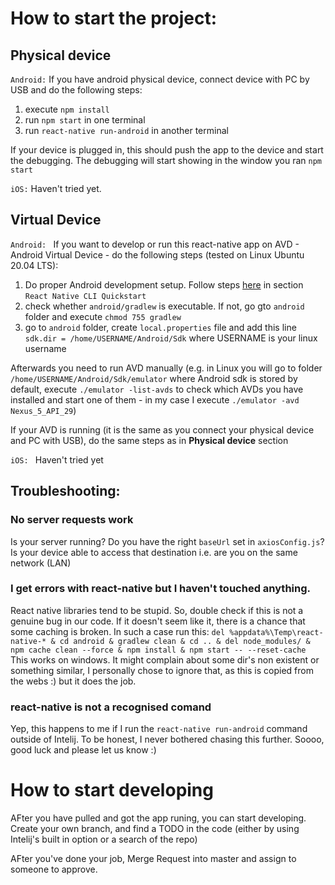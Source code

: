 # How to start the project:

## Physical device 


`Android:` If you have android physical device, connect device with PC by USB and do the following steps:

1) execute `npm install`
1) run `npm start` in one terminal
1) run `react-native run-android` in another terminal

If your device is plugged in, this should push the app to the device and start the debugging.
The debugging will start showing in the window you ran `npm start` 

`iOS:` Haven't tried yet.

## Virtual Device
`Android: ` 
If you want to develop or run this react-native app on AVD - Android Virtual Device - do the following steps (tested on Linux Ubuntu 20.04 LTS):
1) Do proper Android development setup. Follow steps [here](https://reactnative.dev/docs/environment-setup) in section  `React Native CLI Quickstart`
1) check whether `android/gradlew` is executable. If not, go gto `android` folder and execute `chmod 755 gradlew`
1) go to `android` folder, create `local.properties` file and add this line `sdk.dir = /home/USERNAME/Android/Sdk` where USERNAME is your linux username

Afterwards you need to run AVD manually (e.g. in Linux you will go to folder `/home/USERNAME/Android/Sdk/emulator` where Android sdk is
stored by default, execute `./emulator -list-avds` to check which AVDs you have installed and start one of them - in my case I execute 
`./emulator -avd Nexus_5_API_29`)

If your AVD is running (it is the same as you connect your physical device and PC with USB), do the same steps as in **Physical device** section

`iOS: ` Haven't tried yet

## Troubleshooting:

### No server requests work 
Is your server running? Do you have the right `baseUrl` set in `axiosConfig.js`? Is your device able to access 
that destination i.e. are you on the same network (LAN)

### I get errors with react-native <lib> but I haven't touched anything. 

React native libraries tend to be stupid. So, double check if this is not a genuine bug in our code.
If it doesn't seem like it, there is a chance that some caching is broken. In such a case run this:
` del %appdata%\Temp\react-native-* & cd android & gradlew clean & cd .. & del node_modules/ & npm cache clean --force & npm install & npm start -- --reset-cache
`
This works on windows. It might complain about some dir's non existent or something similar, I personally chose to ignore that,
as this is copied from the webs :) but it does the job. 

### react-native is not a recognised comand

Yep, this happens to me if I run the `react-native run-android` command outside of Intelij.
To be honest, I never bothered chasing this further. Soooo, good luck and please let us know :) 

# How to start developing

AFter you have pulled and got the app runing, you can start developing. Create your own branch,
and find a TODO in the code (either by using Intelij's built in option or a search of the repo)

AFter you've done your job, Merge Request into master and assign to someone to approve.
